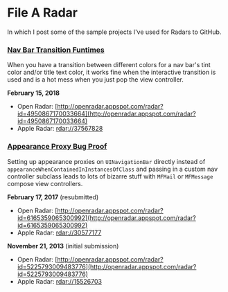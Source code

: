 # File A Radar

In which I post some of the sample projects I've used for Radars to GitHub. 

### [Nav Bar Transition Funtimes](NavBarTransitionFuntimes/README.md)

When you have a transition between different colors for a nav bar's tint color and/or title text color, it works fine when the interactive transition is used and is a hot mess when you just pop the view controller.

**February 15, 2018**

- Open Radar: [http://openradar.appspot.com/radar?id=4950867170033664](http://openradar.appspot.com/radar?id=4950867170033664)
- Apple Radar: [rdar://37567828](rdar://37567828)

### [Appearance Proxy Bug Proof](AppearanceProxyBugProof/README.md)

Setting up appearance proxies on `UINavigationBar` directly instead of `appearanceWhenContainedInInstancesOfClass` and passing in a custom nav controller subclass leads to lots of bizarre stuff with `MFMail` or `MFMessage` compose view controllers. 

**February 17, 2017** (resubmitted)

- Open Radar: [http://openradar.appspot.com/radar?id=6165359065300992](http://openradar.appspot.com/radar?id=6165359065300992)
- Apple Radar: [rdar://30577177](rdar://30577177)

**November 21, 2013** (initial submission)

- Open Radar: [http://openradar.appspot.com/radar?id=5225793009483776](http://openradar.appspot.com/radar?id=5225793009483776)
- Apple Radar: [rdar://15526703](rdar://15526703)

